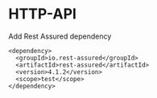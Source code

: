 # HTTP-API
Add Rest Assured dependency

    <dependency>
      <groupId>io.rest-assured</groupId>
      <artifactId>rest-assured</artifactId>
      <version>4.1.2</version>
      <scope>test</scope>
    </dependency>
